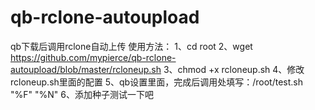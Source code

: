 # qb-rclone-autoupload
qb下载后调用rclone自动上传
使用方法：
1、cd root
2、wget https://github.com/mypierce/qb-rclone-autoupload/blob/master/rcloneup.sh
3、chmod +x rcloneup.sh
4、修改rcloneup.sh里面的配置
5、qb设置里面，完成后调用处填写：/root/test.sh "%F" "%N"
6、添加种子测试一下吧
